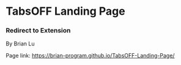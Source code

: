 # TabsOFF Landing Page
### Redirect to Extension
By Brian Lu

Page link: https://brian-program.github.io/TabsOFF-Landing-Page/


